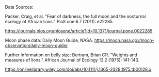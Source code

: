 Data Sources:

Packer, Craig, et al. "Fear of darkness, the full moon and the nocturnal ecology of African lions." PloS one 6.7 (2011): e22285.

https://journals.plos.org/plosone/article?id=10.1371/journal.pone.0022285

Moon phase data:
Daily Moon Guide, NASA.
https://moon.nasa.gov/moon-observation/daily-moon-guide/

Further information on belly size:
Bertram, Brian CR. "Weights and measures of lions." African Journal of Ecology 13.2 (1975): 141-143.

https://onlinelibrary.wiley.com/doi/abs/10.1111/j.1365-2028.1975.tb00128.x
